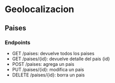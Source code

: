 # Geolocalizacion

## Paises

### Endpoints
* GET /paises: devuelve todos los paises
* GET /paises/{id}: devuelve detalle del pais {id}
* POST /paises: agrega un pais
* PUT /paises/{id}: modifica un pais
* DELETE /paises/{id}: borra un pais

